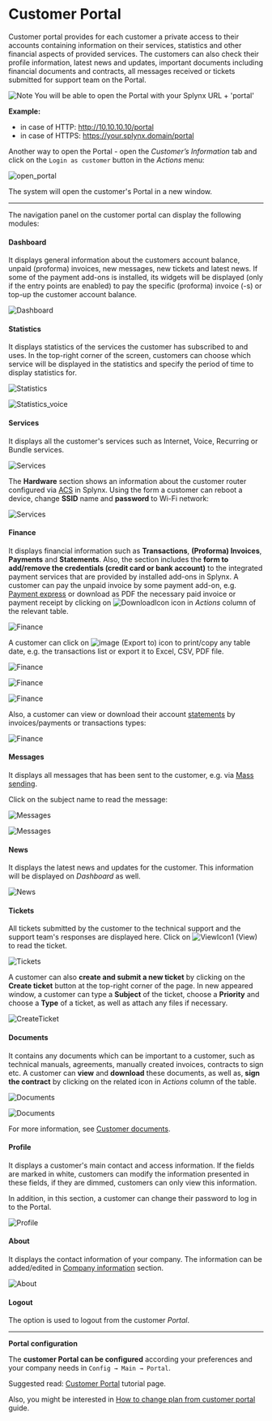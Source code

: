 Customer Portal
==========

Customer portal provides for each customer a private access to their accounts containing information on their services, statistics and other financial aspects of provided services. The customers can also check their profile information, latest news and updates, important documents including financial documents and contracts, all messages received or tickets submitted for support team on the Portal.

<icon class="image-icon">![Note](note.png)</icon> You will be able to open the Portal with your Splynx URL + 'portal'

**Example:**

- in case of HTTP: http://10.10.10.10/portal
- in case of HTTPS: https://your.splynx.domain/portal 

Another way to open the Portal - open the *Customer’s Information* tab and click on the `Login as customer` button in the *Actions* menu:

![open_portal](open_portal.png)

The system will open the customer's Portal in a new window.

------------------------------------------------------------

The navigation panel on the customer portal can display the following modules:


#### Dashboard

It displays general information about the customers account balance, unpaid (proforma) invoices, new messages, new tickets and latest news. If some of the payment add-ons is installed, its widgets will be displayed (only if the entry points are enabled) to pay the specific (proforma) invoice (-s) or top-up the customer account balance.

![Dashboard](dashboard.png)


#### Statistics

It displays statistics of the services the customer has subscribed to and uses. In the top-right corner of the screen, customers can choose which service will be displayed in the statistics and specify the period of time to display statistics for.

![Statistics](statistics.png)

![Statistics_voice](voice_statistics.png)


#### Services

It displays all the customer's services such as Internet, Voice, Recurring or Bundle services.

![Services](services.png)

The **Hardware** section shows an information about the customer router configured via [ACS](networking/tr069_acs/tr069_acs.md) in Splynx. Using the form a customer can reboot a device, change **SSID** name and **password** to Wi-Fi network:

![Services](hardware.png)


#### Finance

It displays financial information such as **Transactions**, **(Proforma) Invoices**, **Payments** and **Statements**. Also, the section includes the **form to add/remove the credentials (credit card or bank account)** to the integrated payment services that are provided by installed add-ons in Splynx.
A customer can pay the unpaid invoice by some payment add-on, e.g. [Payment express](payment_systems/payment_express/payment_express.md) or download as PDF the necessary paid invoice or payment receipt by clicking on <icon class="image-icon">![DownloadIcon](download_icon.png)</icon> icon in *Actions* column of the relevant table.

![Finance](transactions.png)

A customer can click on <icon class="image-icon">![image](export_to.png)</icon> (Export to) icon to print/copy any table date, e.g. the transactions list or export it to Excel, CSV, PDF file.

![Finance](finance_invoices.png)

![Finance](payments_list.png)

![Finance](payment_credentials.png)

Also, a customer can view or download their account [statements](customer_management/customer_billing/customer_billing.md) by invoices/payments or transactions types:

![Finance](statements.png)


#### Messages

It displays all messages that has been sent to the customer, e.g. via [Mass sending](support_messages/email_messages/email_messages.md).

Click on the subject name to read the message:

![Messages](messages1.png)

![Messages](messages2.png)


#### News

It displays the latest news and updates for the customer. This information will be displayed on *Dashboard* as well.

![News](news.png)


#### Tickets

All tickets submitted by the customer to the technical support and the support team's responses are displayed here. Click on <icon class="image-icon">![ViewIcon1](view_icon.png)</icon> (View) to read the ticket.

![Tickets](tickets.png)

A customer can also **create and submit a new ticket** by clicking on the **Create ticket** button at the top-right corner of the page. In new appeared window, a customer can type a **Subject** of the ticket, choose a **Priority** and choose a **Type** of a ticket, as well as attach any files if necessary.

![CreateTicket](create_ticket.png)


#### Documents

It contains any documents which can be important to a customer, such as technical manuals, agreements, manually created invoices, contracts to sign etc. A customer can **view** and **download** these documents, as well as, **sign the contract** by clicking on the related icon in *Actions* column of the table.

![Documents](documents1.png)

![Documents](documents2.png)

For more information, see [Customer documents](customer_management/customer_documents/customer_documents.md).


#### Profile

It displays a customer's main contact and access information. If the fields are marked in white, customers can modify the information presented in these fields, if they are dimmed, customers can only view this information.

In addition, in this section, a customer can change their password to log in to the Portal.

![Profile](profile.png)


#### About

It displays the contact information of your company. The information can be added/edited in [Company information](configuration/system/company_information/company_information.md) section.

![About](about.png)


#### Logout

The option is used to logout from the customer *Portal*.

------------

**Portal configuration**

The **customer Portal can be configured** according your preferences and your company needs in `Config → Main → Portal`.

Suggested read: [Customer Portal](configuration/main_configuration/portal/portal.md) tutorial page.

Also, you might be interested in [How to change plan from customer portal](customer_portal/change_plan_from_customer_portal/change_plan_from_customer_portal.md) guide.
